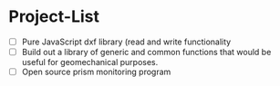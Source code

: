 # Project-List

- [ ] Pure JavaScript dxf library (read and write functionality
- [ ] Build out a library of generic and common functions that would be useful for geomechanical purposes.
- [ ] Open source prism monitoring program 
